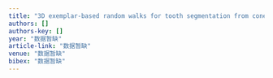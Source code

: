 ```yaml
---
title: "3D exemplar-based random walks for tooth segmentation from cone-beam computed tomography images 3D exemplar-based random walks for tooth segmentation from cone-beam computed …"
authors: []
authors-key: []
year: "数据暂缺"
article-link: "数据暂缺"
venue: "数据暂缺"
bibex: "数据暂缺"
---
```

